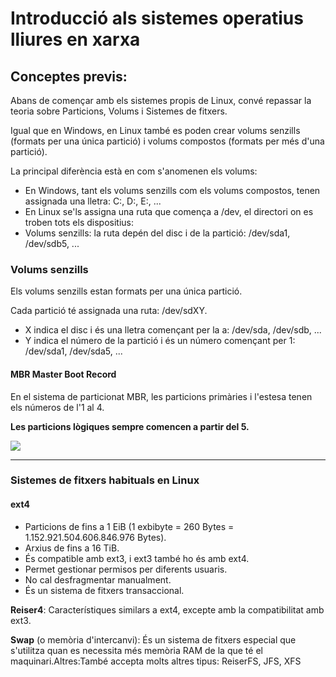 # Introducció als sistemes operatius lliures en xarxa

## **Conceptes previs:** 

Abans de començar amb els sistemes propis de Linux, convé repassar la teoria sobre Particions, Volums i Sistemes de fitxers.

Igual que en Windows, en Linux també es poden crear volums senzills \(formats per una única partició\) i volums compostos \(formats per més d'una partició\).

La principal diferència està en com s'anomenen els volums:

* En Windows, tant els volums senzills com els volums compostos, tenen assignada una lletra: C:, D:, E:, ...
* En Linux se'ls assigna una ruta que comença a /dev, el directori on es troben tots els dispositius:
* Volums senzills: la ruta depén del disc i de la partició: /dev/sda1, /dev/sdb5, ...

### **Volums senzills**

Els volums senzills estan formats per una única partició.

Cada partició té assignada una ruta: /dev/sdXY.

* X indica el disc i és una lletra començant per la a: /dev/sda, /dev/sdb, ...
* Y indica el número de la partició i és un número començant per 1: /dev/sda1, /dev/sda5, ...

#### MBR Master Boot Record

En el sistema de particionat MBR, les particions primàries i l'estesa tenen els números de l'1 al 4.

**Les particions lògiques sempre comencen a partir del 5.**  
  
![](https://lh5.googleusercontent.com/JuovaMngYQ7OMO-k30wOqFk_XczHgikBNtKmfo8m3p1G70zVqW0CsHI6iY5Mnucz3HuM0u5d6Yni11l_myXxMhS-06GHt96ec1CMwHvCtcuYvWGLxv8LuCdfwDHZqrzmBCApFFSnx_0)  
****

###  **Sistemes de fitxers habituals en Linux**

#### **ext4**

* Particions de fins a 1 EiB \(1 exbibyte = 260 Bytes = 1.152.921.504.606.846.976 Bytes\).
* Arxius de fins a 16 TiB.
* És compatible amb ext3, i ext3 també ho és amb ext4.
* Permet gestionar permisos per diferents usuaris.
* No cal desfragmentar manualment.
* És un sistema de fitxers transaccional.

**Reiser4**: Característiques similars a ext4, excepte amb la compatibilitat amb ext3.

**Swap** \(o memòria d'intercanvi\): És un sistema de fitxers especial que s'utilitza quan es necessita més memòria RAM de la que té el maquinari.Altres:També accepta molts altres tipus: ReiserFS, JFS, XFS



